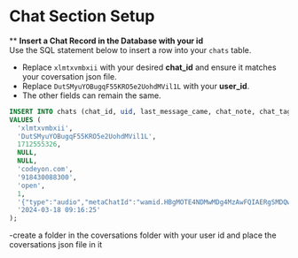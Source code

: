 # Chat Section Setup

** **Insert a Chat Record in the Database with your id**  
   Use the SQL statement below to insert a row into your `chats` table.  
   - Replace `xlmtxvmbxii` with your desired **chat_id** and ensure it matches your coversation json file.  
   - Replace `DutSMyuYOBugqF55KRO5e2UohdMVil1L` with your **user_id**.  
   - The other fields can remain the same.

   ```sql
   INSERT INTO chats (chat_id, uid, last_message_came, chat_note, chat_tags, sender_name, sender_mobile, chat_status, is_opened, last_message, createdAt) 
   VALUES (
     'xlmtxvmbxii',
     'DutSMyuYOBugqF55KRO5e2UohdMVil1L',
     1712555326,
     NULL,
     NULL,
     'codeyon.com',
     '918430088300',
     'open',
     1, 
     '{"type":"audio","metaChatId":"wamid.HBgMOTE4NDMwMDg4MzAwFQIAERgSMDQwRENGRUI3MDhGQ0MzMkZEAA==","msgContext":{"type":"audio","audio":{"link":"http://localhost:3000/media/ZtE9wv3dIrNgPKeKXifyxjJHylA2j1bB.mp3"}},"reaction":"","timestamp":1712555326,"senderName":"codeyon.com","senderMobile":"918430088300","status":"sent","star":false,"route":"OUTGOING","agent":"john@agent.com"}',
     '2024-03-18 09:16:25'
   );
 ```

-create a folder in the coversations folder with your user id and place the coversations json file in it
